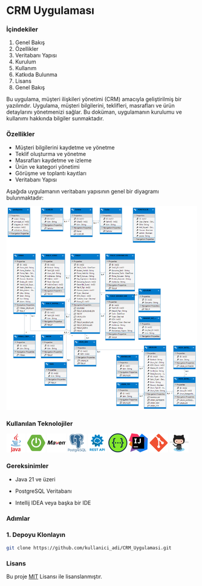 # CRM Uygulaması
### İçindekiler
1) Genel Bakış
2) Özellikler
3) Veritabanı Yapısı
4) Kurulum
5) Kullanım
6) Katkıda Bulunma
7) Lisans
8) Genel Bakış

Bu uygulama, müşteri ilişkileri yönetimi (CRM) amacıyla geliştirilmiş bir yazılımdır. Uygulama, müşteri bilgilerini, teklifleri, masrafları ve ürün detaylarını yönetmenizi sağlar. Bu doküman, uygulamanın kurulumu ve kullanımı hakkında bilgiler sunmaktadır.

### Özellikler

- Müşteri bilgilerini kaydetme ve yönetme
- Teklif oluşturma ve yönetme
- Masrafları kaydetme ve izleme
- Ürün ve kategori yönetimi
- Görüşme ve toplantı kayıtları
- Veritabanı Yapısı

Aşağıda uygulamanın veritabanı yapısının genel bir diyagramı bulunmaktadır:

![CRM_Entity_Diagram.png](src/main/resources/images/CRM_Entity_Diagram.png)

### Kullanılan Teknolojiler 

<code><img alt="Java" src="src/main/resources/images/java.png" title="Java" width="50"/></code>
<code><img width="50" src="src/main/resources/images/spring.png" alt="Spring Boot" title="Spring Boot"/></code>
<code><img width="50" src="src/main/resources/images/maven.png" alt="Maven" title="Maven"/></code>
<code><img width="50" src="src/main/resources/images/postgresql.png" alt="PostgreSQL" title="PostgreSQL"/></code>
<code><img width="50" src="src/main/resources/images/rest.png" alt="REST" title="REST"/></code>
<code><img width="50" src="src/main/resources/images/swagger.png" alt="Swagger" title="Swagger"/></code>
<code><img width="50" src="src/main/resources/images/intellij.png" alt="Intellij" title="Intellij"/></code>
<code><img width="50" src="src/main/resources/images/git.png" alt="Git" title="Git"/></code>
<code><img width="50" src="src/main/resources/images/github.png" alt="Github" title="Github"/></code>

### Gereksinimler

- Java 21 ve üzeri 

- PostgreSQL Veritabanı

- Intellij IDEA veya başka bir IDE

### Adımlar

### 1. Depoyu Klonlayın

```sh
git clone https://github.com/kullanici_adi/CRM_Uygulamasi.git
```
### Lisans
Bu proje [MIT](https://choosealicense.com/licenses/mit/) Lisansı ile lisanslanmıştır.

